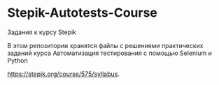 # Stepik-Autotests-Сourse
Задания к курсу Stepik

В этом репозитории хранятся файлы с решениями практических заданий курса Автоматизация тестирования с помощью Selenium и Python

https://stepik.org/course/575/syllabus.

